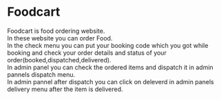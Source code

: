 # Foodcart
Foodcart is food ordering website.<br>
In these website you can order Food.<br>
In the check menu you can put your booking code which you got while booking and check your order details and status of your order(booked,dispatched,delivered).<br>
In admin panel you can check the ordered items and dispatch it in admin pannels dispatch menu.<br>
In admin pannel after dispatch you can click on deleverd in admin panels delivery menu after the item is delivered.<br>
